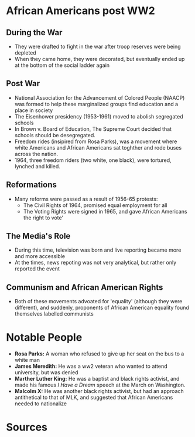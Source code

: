 # African Americans post WW2

## During the War
- They were drafted to fight in the war after troop reserves were being depleted
- When they came home, they were decorated, but eventually ended up at the bottom of the social ladder again

## Post War
- National Association for the Advancement of Colored People (NAACP) was formed to help these marginalized groups find education and a place in society
- The Eisenhower presidency (1953-1961) moved to abolish segregated schools
- In Brown v. Board of Education, The Supreme Court decided that schools should be desegregated.
- Freedom rides (insipired from Rosa Parks), was a movement where white Americans and African Americans sat toghther and rode buses across the nation.
- 1964, three freedom riders (two white, one black), were tortured, lynched and killed.

## Reformations
- Many reforms were passed as a result of 1956-65 protests:
	- The Civil Rights of 1964, promised equal employment for all
	- The Voting Rights were signed in 1965, and gave African Americans the right to vote'

## The Media's Role
- During this time, television was born and live reporting became more and more accessible
- At the times, news repoting was not very analytical, but rather only reported the event


## Communism and African American Rights
- Both of these movements advoated for 'equality' (although they were different), and suddenly, proponents of African American equality found themselves labelled communists

# Notable People
- **Rosa Parks:** A woman who refused to give up her seat on the bus to a white man
- **James Meredith:** He was a ww2 veteran who wanted to attend university, but was denied
- **Marther Luther King:** He was a baptist and black rights activist, and made his famous *I Have a Dream* speech at the March on Washington.
- **Malcolm X:** He was another black rights activist, but had an approach antithetical to that of MLK, and suggested that African Americans needed to nationalize




# Sources